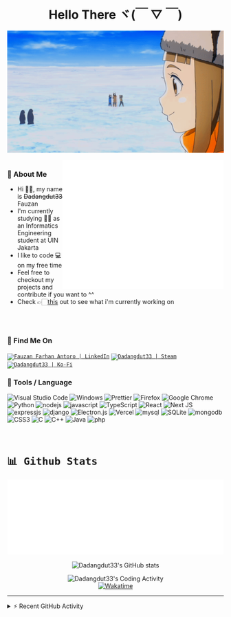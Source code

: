 <h1 align="center">
Hello There ヾ(￣ ▽ ￣)
</h1>

<div align="center">
    <img align="center"  src="https://github.com/Dadangdut33/Dadangdut33/blob/main/assets/sorayori.gif?raw=true" width="1000px" alt="welcome-gif">
</div>

<br />

<img align="right" height="300" width="375" alt="Github metrics" src="https://github.com/Dadangdut33/Dadangdut33/blob/main/github-metrics.svg?raw=true"/>

### 💬 About Me

- Hi 👋🏻, my name is ~~Dadangdut33~~ Fauzan
- I'm currently studying ✍🏻 as an Informatics Engineering student at UIN Jakarta
- I like to code 💻 on my free time
- Feel free to checkout my projects and contribute if you want to ^^
- Check 👉🏻[this](https://github.com/users/Dadangdut33/projects/3) out to see what i'm currently working on

<br />
<br />

### 📡 Find Me On

<a href="https://www.linkedin.com/in/fauzan-farhan-antoro/"><code><img alt="Fauzan Farhan Antoro | LinkedIn" 
    src="https://img.shields.io/badge/linkedin-%230077B5.svg?style=flat-square&logo=linkedin&logoColor=white" /></code></a>
<a href="https://steamcommunity.com/id/dadangdut33/"><code><img alt="Dadangdut33 | Steam" 
    src="https://img.shields.io/badge/steam-%23000000.svg?style=flat-square&logo=steam&logoColor=white" /></code></a>
<a href="https://ko-fi.com/dadangdut33/"><code><img alt="Dadangdut33 | Ko-Fi" 
    src="https://img.shields.io/badge/Ko--fi-F16061?style=flat-square&logo=ko-fi&logoColor=white" /></code></a>

### 🔧 Tools / Language

![Visual Studio Code](https://img.shields.io/badge/Visual%20Studio%20Code-0078d7.svg?style=flat-square&logo=visual-studio-code&logoColor=white)
![Windows](https://img.shields.io/badge/Windows-0078D6?style=flat-square&logo=windows&logoColor=white)
![Prettier](https://img.shields.io/badge/-Prettier-F7B93E?style=flat-square&logo=prettier&logoColor=white)
![Firefox](https://img.shields.io/badge/Firefox-FF7139?style=flat-square&logo=Firefox-Browser&logoColor=white)
![Google Chrome](https://img.shields.io/badge/Google%20Chrome-4285F4?style=flat-square&logo=GoogleChrome&logoColor=white)
![Python](https://img.shields.io/badge/python-3670A0?style=flat-square&logo=python&logoColor=ffdd54)
![nodejs](https://img.shields.io/badge/nodejs-339933?style=flat-square&logo=node.js&logoColor=white)
![javascript](https://img.shields.io/badge/javascript-F7DF1E?style=flat-square&logo=javascript&logoColor=black)
![TypeScript](https://img.shields.io/badge/typescript-%23007ACC.svg?style=flat-square&logo=typescript&logoColor=white)
![React](https://img.shields.io/badge/react-%2320232a.svg?style=flat-square&logo=react&logoColor=%2361DAFB)
![Next JS](https://img.shields.io/badge/Next-black?style=flat-square&logo=next.js&logoColor=white)
![expressjs](https://img.shields.io/badge/expressjs-000000?style=flat-square&logo=express&logoColor=white)
![django](https://img.shields.io/badge/django-092E20?style=flat-square&logo=django&logoColor=white)
![Electron.js](https://img.shields.io/badge/Electron-191970?style=flat-square&logo=Electron&logoColor=white)
![Vercel](https://img.shields.io/badge/vercel-%23000000.svg?style=flat-square&logo=vercel&logoColor=white)
![mysql](https://img.shields.io/badge/mysql-4479A1?style=flat-square&logo=mysql&logoColor=white)
![SQLite](https://img.shields.io/badge/sqlite-%2307405e.svg?style=flat-square&logo=sqlite&logoColor=white)
![mongodb](https://img.shields.io/badge/mongodb-47A248?style=flat-square&logo=mongodb&logoColor=white)
![CSS3](https://img.shields.io/badge/css3-%231572B6.svg?style=flat-square&logo=css3&logoColor=white)
![C](https://img.shields.io/badge/c-%2300599C.svg?style=flat-square&logo=c&logoColor=white)
![C++](https://img.shields.io/badge/c++-%2300599C.svg?style=flat-square&logo=c%2B%2B&logoColor=white)
![Java](https://img.shields.io/badge/java-%23ED8B00.svg?style=flat-square&logo=java&logoColor=white)
![php](https://img.shields.io/badge/php-777BB4?style=flat-square&logo=php&logoColor=white)

<br />

# <code>📊 Github Stats</code>

<p align="center">
    <img src="https://github.com/Dadangdut33/Dadangdut33/blob/main/metrics.plugin.languages.details.svg?raw=true" alt="Dadangdut33's Most Used Language">
</p>

<p align="center">
    <img  src="https://github-readme-stats-ruby-one.vercel.app/api?username=Dadangdut33&show_icons=true&count_private=true&theme=transparent&line_height=27&hide_border=true" alt="Dadangdut33's GitHub stats">
</p>

<p align="center">
    <img  src="https://github-readme-stats.vercel.app/api/wakatime?username=Dadangdut33&theme=transparent&hide_border=true" alt="Dadangdut33's Coding Activity"><br />
    <a href="https://wakatime.com/@2c62c33c-4952-4ba2-98b9-e2451599b83a"><img src="https://wakatime.com/badge/user/2c62c33c-4952-4ba2-98b9-e2451599b83a.svg" alt="Wakatime" /></a>
</p>

---

<details>
    <summary>⚡ Recent GitHub Activity</summary>
    
<!--RECENT_ACTIVITY:start-->
1. ❗️ Opened issue [#17](https://github.com/Dadangdut33/Screen-Translate/issues/17) in [Dadangdut33/Screen-Translate](https://github.com/Dadangdut33/Screen-Translate)
2. ⭐ Starred [rdbende/Sun-Valley-ttk-theme](https://github.com/rdbende/Sun-Valley-ttk-theme)
3. ✌️ Released [2.0.1 Minor bug fix and update](https://github.com/Dadangdut33/Screen-Translate/releases/tag/2.0.1) in [Dadangdut33/Screen-Translate](https://github.com/Dadangdut33/Screen-Translate)
4. ⭐ Starred [TomSchimansky/CustomTkinter](https://github.com/TomSchimansky/CustomTkinter)
5. ✌️ Released [2.0.0 - Tray app, UX improvement, & bug fixes](https://github.com/Dadangdut33/Screen-Translate/releases/tag/2.0.0) in [Dadangdut33/Screen-Translate](https://github.com/Dadangdut33/Screen-Translate)
6. ❗️ Opened issue [#1771](https://github.com/marcelotduarte/cx_Freeze/issues/1771) in [marcelotduarte/cx_Freeze](https://github.com/marcelotduarte/cx_Freeze)
7. ✔️ Closed issue [#14](https://github.com/Dadangdut33/Screen-Translate/issues/14) in [Dadangdut33/Screen-Translate](https://github.com/Dadangdut33/Screen-Translate)
8. 🎉 Merged PR [#15](https://github.com/Dadangdut33/Screen-Translate/pull/15) in [Dadangdut33/Screen-Translate](https://github.com/Dadangdut33/Screen-Translate)
9. 💪 Opened PR [#15](https://github.com/Dadangdut33/Screen-Translate/pull/15) in [Dadangdut33/Screen-Translate](https://github.com/Dadangdut33/Screen-Translate)
10. ⭐ Starred [awesome-selfhosted/awesome-selfhosted](https://github.com/awesome-selfhosted/awesome-selfhosted)
<!--RECENT_ACTIVITY:end-->

</details>
